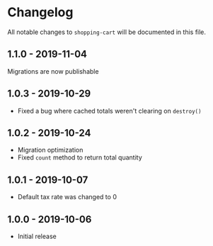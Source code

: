 # Changelog

All notable changes to `shopping-cart` will be documented in this file.

## 1.1.0 - 2019-11-04

Migrations are now publishable

## 1.0.3 - 2019-10-29

- Fixed a bug where cached totals weren't clearing on `destroy()`

## 1.0.2 - 2019-10-24

- Migration optimization
- Fixed `count` method to return total quantity

## 1.0.1 - 2019-10-07

- Default tax rate was changed to 0

## 1.0.0 - 2019-10-06

- Initial release
